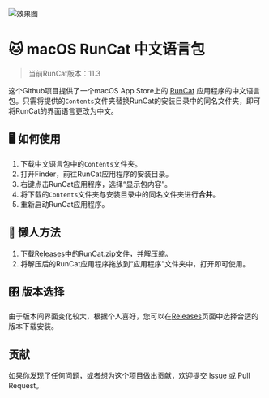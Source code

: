 ![效果图](https://s3.bmp.ovh/imgs/2024/03/21/0f8fad206b7680b6.png)

# 🐱 macOS RunCat 中文语言包

> 当前RunCat版本：11.3

这个Github项目提供了一个macOS App Store上的 [RunCat](https://apps.apple.com/cn/app/runcat/id1429033973?mt=12)  应用程序的中文语言包。只需将提供的`Contents`文件夹替换RunCat的安装目录中的同名文件夹，即可将RunCat的界面语言更改为中文。

## 🖥️ 如何使用

1. 下载中文语言包中的`Contents`文件夹。
2. 打开Finder，前往RunCat应用程序的安装目录。
3. 右键点击RunCat应用程序，选择“显示包内容”。
4. 将下载的`Contents`文件夹与安装目录中的同名文件夹进行**合并**。
5. 重新启动RunCat应用程序。

## 💾 懒人方法

1. 下载[Releases](https://github.com/chu3/RunCat_Chinese/releases)中的RunCat.zip文件，并解压缩。
2. 将解压后的RunCat应用程序拖放到“应用程序”文件夹中，打开即可使用。

## 🎛️ 版本选择

由于版本间界面变化较大，根据个人喜好，您可以在[Releases](https://github.com/chu3/RunCat_Chinese/releases)页面中选择合适的版本下载安装。

## 贡献

如果你发现了任何问题，或者想为这个项目做出贡献，欢迎提交 Issue 或 Pull Request。
